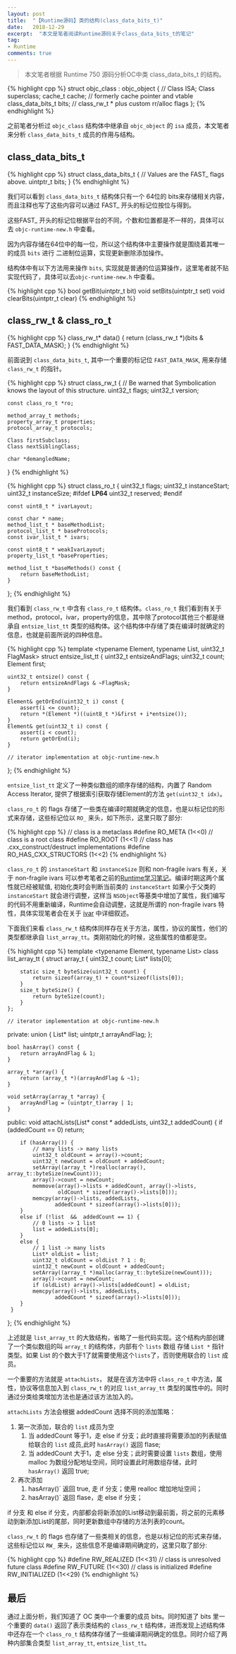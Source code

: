 ```yaml
---
layout: post
title:  "【Runtime源码】类的结构(class_data_bits_t)"
date:   2018-12-29
excerpt:  "本文是笔者阅读Runtime源码关于class_data_bits_t的笔记"
tag:
- Runtime
comments: true
---
```


> 本文笔者根据 Runtime 750 源码分析OC中类 class_data_bits_t 的结构。

{% highlight cpp %}
struct objc_class : objc_object {
    // Class ISA;
    Class superclass;
    cache_t cache;             // formerly cache pointer and vtable
    class_data_bits_t bits;    // class_rw_t * plus custom rr/alloc flags
};
{% endhighlight %}

之前笔者分析过 `objc_class` 结构体中继承自 `objc_object` 的 `isa` 成员，本文笔者来分析 `class_data_bits_t` 成员的作用与结构。

## class_data_bits_t

{% highlight cpp %}
struct class_data_bits_t {
    // Values are the FAST_ flags above.
    uintptr_t bits;
}
{% endhighlight %}

我们可以看到 `class_data_bits_t` 结构体只有一个 64位的 bits来存储相关内容，而且注释也写了这些内容可以通过 FAST_ 开头的标记位按位与得到。

这些FAST_ 开头的标记位根据平台的不同，个数和位置都是不一样的，具体可以去 `objc-runtime-new.h` 中查看。

因为内容存储在64位中的每一位，所以这个结构体中主要操作就是围绕着其唯一的成员 `bits` 进行 二进制位运算，实现更新删除添加操作。

结构体中有以下方法用来操作 `bits`, 实现就是普通的位运算操作，这里笔者就不贴实现代码了，具体可以去`objc-runtime-new.h` 中查看。

{% highlight cpp %}
bool getBit(uintptr_t bit)
void setBits(uintptr_t set) 
void clearBits(uintptr_t clear) 
{% endhighlight %}

## class_rw_t & class_ro_t

{% highlight cpp %}
class_rw_t* data() {
    return (class_rw_t *)(bits & FAST_DATA_MASK);
}
{% endhighlight %}

前面说到 `class_data_bits_t`, 其中一个重要的标记位 `FAST_DATA_MASK`, 用来存储 `class_rw_t` 的指针。

{% highlight cpp %}
struct class_rw_t {
    // Be warned that Symbolication knows the layout of this structure.
    uint32_t flags;
    uint32_t version;

    const class_ro_t *ro;

    method_array_t methods;
    property_array_t properties;
    protocol_array_t protocols;

    Class firstSubclass;
    Class nextSiblingClass;

    char *demangledName;
}
{% endhighlight %}

{% highlight cpp %}
struct class_ro_t {
    uint32_t flags;
    uint32_t instanceStart;
    uint32_t instanceSize;
#ifdef __LP64__
    uint32_t reserved;
#endif

    const uint8_t * ivarLayout;
    
    const char * name;
    method_list_t * baseMethodList;
    protocol_list_t * baseProtocols;
    const ivar_list_t * ivars;

    const uint8_t * weakIvarLayout;
    property_list_t *baseProperties;

    method_list_t *baseMethods() const {
        return baseMethodList;
    }
};
{% endhighlight %}

我们看到 `class_rw_t` 中含有 `class_ro_t` 结构体。`class_ro_t` 我们看到有关于method，protocol，ivar，property的信息，其中除了protocol其他三个都是继承自 `entsize_list_tt` 类型的结构体。这个结构体中存储了类在编译时就确定的信息，也就是前面所说的四种信息。

{% highlight cpp %}
template <typename Element, typename List, uint32_t FlagMask>
struct entsize_list_tt {
    uint32_t entsizeAndFlags;
    uint32_t count;
    Element first;

    uint32_t entsize() const {
        return entsizeAndFlags & ~FlagMask;
    }

    Element& getOrEnd(uint32_t i) const { 
        assert(i <= count);
        return *(Element *)((uint8_t *)&first + i*entsize()); 
    }
    Element& get(uint32_t i) const { 
        assert(i < count);
        return getOrEnd(i);
    }
    
    // iterator implementation at objc-runtime-new.h
};
{% endhighlight %}

`entsize_list_tt` 定义了一种类似数组的顺序存储的结构，内置了 Random Access Iterator, 提供了根据索引获取存储Element的方法 `get(uint32_t idx)`。

`class_ro_t` 的 flags 存储了一些类在编译时期就确定的信息，也是以标记位的形式来存储，这些标记位以 `RO_` 来头，如下所示，这里只取了部分:

{% highlight cpp %}
// class is a metaclass
#define RO_META               (1<<0)
// class is a root class
#define RO_ROOT               (1<<1)
// class has .cxx_construct/destruct implementations
#define RO_HAS_CXX_STRUCTORS  (1<<2)
{% endhighlight %}

`class_ro_t` 的 `instanceStart` 和 `instanceSize` 则和 non-fragile ivars 有关，关于 non-fragile ivars 可以参考笔者之前的[Runtime学习笔记](http://www.longjianjiang.com/runtime/)。编译时期这两个属性就已经被赋值, 初始化类时会判断当前类的 `instanceStart` 如果小于父类的 `instanceStart` 就会进行调整，这样当 `NSObject`等基类中增加了属性，我们编写的代码不用重新编译，Runtime会自动调整，这就是所谓的 non-fragile ivars 特性，具体实现笔者会在关于 [ivar](http://www.longjianjiang.com/runtime-source-code-property-and-ivar/) 中详细叙述。

下面我们来看 `class_rw_t` 结构体同样存在关于方法，属性，协议的属性，他们的类型都继承自 `list_array_tt`。类刚初始化的时候，这些属性的值都是空。

{% highlight cpp %}
template <typename Element, typename List>
class list_array_tt {
    struct array_t {
        uint32_t count;
        List* lists[0];

        static size_t byteSize(uint32_t count) {
            return sizeof(array_t) + count*sizeof(lists[0]);
        }
        size_t byteSize() {
            return byteSize(count);
        }
    };

    // iterator implementation at objc-runtime-new.h

private:
    union {
        List* list;
        uintptr_t arrayAndFlag;
    };

    bool hasArray() const {
        return arrayAndFlag & 1;
    }

    array_t *array() {
        return (array_t *)(arrayAndFlag & ~1);
    }

    void setArray(array_t *array) {
        arrayAndFlag = (uintptr_t)array | 1;
    }

public:
    void attachLists(List* const * addedLists, uint32_t addedCount) { 
        if (addedCount == 0) return;

        if (hasArray()) {
            // many lists -> many lists
            uint32_t oldCount = array()->count;
            uint32_t newCount = oldCount + addedCount;
            setArray((array_t *)realloc(array(), array_t::byteSize(newCount)));
            array()->count = newCount;
            memmove(array()->lists + addedCount, array()->lists, 
                    oldCount * sizeof(array()->lists[0]));
            memcpy(array()->lists, addedLists, 
                   addedCount * sizeof(array()->lists[0]));
        }
        else if (!list  &&  addedCount == 1) {
            // 0 lists -> 1 list
            list = addedLists[0];
        } 
        else {
            // 1 list -> many lists
            List* oldList = list;
            uint32_t oldCount = oldList ? 1 : 0;
            uint32_t newCount = oldCount + addedCount;
            setArray((array_t *)malloc(array_t::byteSize(newCount)));
            array()->count = newCount;
            if (oldList) array()->lists[addedCount] = oldList;
            memcpy(array()->lists, addedLists, 
                   addedCount * sizeof(array()->lists[0]));
        }
     }
};
{% endhighlight %}

上述就是 `list_array_tt` 的大致结构，省略了一些代码实现。这个结构内部创建了一个类似数组的叫 `array_t` 的结构体，内部有个 `lists` 数组 存储 `List *` 指针类型。如果 List 的个数大于1了就需要使用这个`lists`了，否则使用联合的 `list` 成员。

一个重要的方法就是 `attachLists`， 就是在该方法中将 `class_ro_t` 中方法，属性，协议等信息加入到 `class_rw_t` 的对应 `list_array_tt` 类型的属性中的。同时通过分类给类增加方法也是通过该方法加入的。

`attachLists` 方法会根据 addedCount 选择不同的添加策略：

1. 第一次添加，联合的 `list` 成员为空
   1. 当 addedCount 等于1，走 else if 分支；此时直接将需要添加的列表赋值给联合的 `list` 成员,此时 `hasArray()` 返回 flase;
   2. 当 addedCount 大于1，走 else 分支；此时需要设置 `lists` 数组，使用 malloc 为数组分配地址空间，同时设置此时用数组存储，此时 `hasArray()` 返回 true;
2. 再次添加
   1. hasArray()` 返回 true, 走 if 分支；使用 realloc 增加地址空间；
   2. hasArray()` 返回 flase，走 else if 分支；

if 分支 和 else if 分支，内部都会将新添加的List移动到最前面，将之前的元素移动到新添加List的尾部，同时更新数组中存储的方法列表的count。

`class_rw_t` 的 flags 也存储了一些类相关的信息，也是以标记位的形式来存储，这些标记位以 `RW_` 来头，这些信息不是编译期间确定的，这里只取了部分:

{% highlight cpp %}
#define RW_REALIZED           (1<<31)
// class is unresolved future class
#define RW_FUTURE             (1<<30)
// class is initialized
#define RW_INITIALIZED        (1<<29)
{% endhighlight %}

## 最后

通过上面分析，我们知道了 OC 类中一个重要的成员 bits。同时知道了 bits 里一个重要的 `data()` 返回了表示类结构的 `class_rw_t` 结构体，进而发现上述结构体中还存在一个 `class_ro_t` 结构体存储了一些编译期间确定的信息。同时介绍了两种内部集合类型 `list_array_tt`, `entsize_list_tt`。

